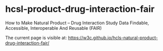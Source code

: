 # hcsl-product-drug-interaction-fair
How to Make Natural Product – Drug Interaction Study Data Findable, Accessible, Interoperable And Reusable (FAIR)

The current page is visible at: https://w3c.github.io/hcls-natural-product-drug-interaction-fair/
